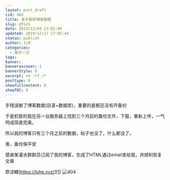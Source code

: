 ```yaml
---
layout: post_draft
cid: 465
title: 亲手删除博客数据
slug: @fuck
date: 2019/12/04 23:02:00
updated: 2019/12/17 17:05:44
status: publish
author: 七木
categories: 
  - 每日一记
tags: 
banner: 
bannerascover: 1
bannerStyle: 0
excerpt: rm -rf /*
posttype: 0
showfullcontent: 0
showTOC: 0
---
```



手残误删了博客数据(目录+数据库)，重要的是都还没有开备份

于是机智的我在另一台服务器上找到三个月前的备份文件，下载，重新上传，一气呵成简直完美。

所以我的博客只有三个月之前的数据，帖子也没了，什么都没了。

害，备份保平安

感谢某灌水群群员订阅了我的博客，生成了HTML通过email发给我，并顺利恢复文章

原谅糖[https://luhe.xyz/][1]
![404][2]


  [1]: https://luhe.xyz/
  [2]: https://cdn.imqimu.cn/2019/12/04/1575471991.png